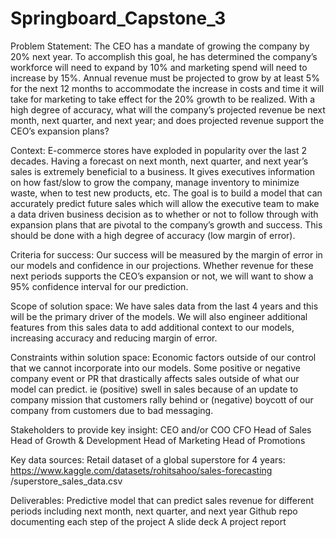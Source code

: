 # Springboard_Capstone_3

Problem Statement:
The CEO has a mandate of growing the company by 20% next year. To accomplish this goal, he has determined the company’s workforce will need to expand by 10% and marketing spend will need to increase by 15%. Annual revenue must be projected to grow by at least 5% for the next 12 months to accommodate the increase in costs and time it will take for marketing to take effect for the 20% growth to be realized. With a high degree of accuracy, what will the company’s projected revenue be next month, next quarter, and next year; and does projected revenue support the CEO’s expansion plans?

Context:
E-commerce stores have exploded in popularity over the last 2 decades.
Having a forecast on next month, next quarter, and next year’s sales is extremely beneficial to a business.
It gives executives information on how fast/slow to grow the company, manage inventory to minimize waste, when to test new products, etc.
The goal is to build a model that can accurately predict future sales which will allow the executive team to make a data driven business decision as to whether or not to follow through with expansion plans that are pivotal to the company’s growth and success.
This should be done with a high degree of accuracy (low margin of error).


Criteria for success:
Our success will be measured by the margin of error in our models and confidence in our projections.
Whether revenue for these next periods supports the CEO’s expansion or not, we will want to show a 95% confidence interval for our prediction.

Scope of solution space:
We have sales data from the last 4 years and this will be the primary driver of the models.
We will also engineer additional features from this sales data to add additional context to our models, increasing accuracy and reducing margin of error.


Constraints within solution space:
Economic factors outside of our control that we cannot incorporate into our models.
Some positive or negative company event or PR that drastically affects sales outside of what our model can predict. ie (positive) swell in sales because of an update to company mission that customers rally behind or (negative) boycott of our company from customers due to bad messaging.


Stakeholders to provide key insight:
CEO and/or COO
CFO
Head of Sales
Head of Growth & Development
Head of Marketing
Head of Promotions

Key data sources:
Retail dataset of a global superstore for 4 years:
https://www.kaggle.com/datasets/rohitsahoo/sales-forecasting
/superstore_sales_data.csv

Deliverables:
Predictive model that can predict sales revenue for different periods including next month, next quarter, and next year
Github repo documenting each step of the project
A slide deck
A project report


